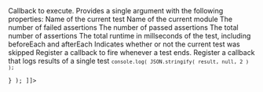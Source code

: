 <?xml version="1.0"?>
<?xml-stylesheet type="text/xsl" href="../entries2html.xsl" ?>
<entry type="method" name="QUnit.testDone">
	<title>QUnit.testDone()</title>
	<signature>
		<argument name="callback">
			<desc>Callback to execute. Provides a single argument with the following properties:</desc>
			<type name="Function">
				<argument name="details" type="Object"/>
			</type>
			<property name="name" type="String">
				<desc>Name of the current test</desc>
			</property>
			<property name="module" type="String">
				<desc>Name of the current module</desc>
			</property>
			<property name="failed" type="Number">
				<desc>The number of failed assertions</desc>
			</property>
			<property name="passed" type="Number">
				<desc>The number of passed assertions</desc>
			</property>
			<property name="total" type="Number">
				<desc>The total number of assertions</desc>
			</property>
			<property name="runtime" type="Number">
				<desc>The total runtime in millseconds of the test, including beforeEach and afterEach</desc>
			</property>
			<property name="skipped" type="Boolean">
				<desc>Indicates whether or not the current test was skipped</desc>
			</property>
		</argument>
	</signature>
	<desc>Register a callback to fire whenever a test ends.</desc>
	<example>
		<desc>Register a callback that logs results of a single test</desc>
		<code><![CDATA[
QUnit.testDone( function( details ) {
	var result = {
		"Module name": details.module,
		"Test name": details.name,
		"Assertions": {
			"Total": details.total,
			"Passed": details.passed,
			"Failed": details.failed
		},
		"Skipped": details.skipped,
		"Runtime": details.runtime
	};

	console.log( JSON.stringify( result, null, 2 ) );
} );
]]></code>
	</example>
	<category slug="callbacks"/>
</entry>
